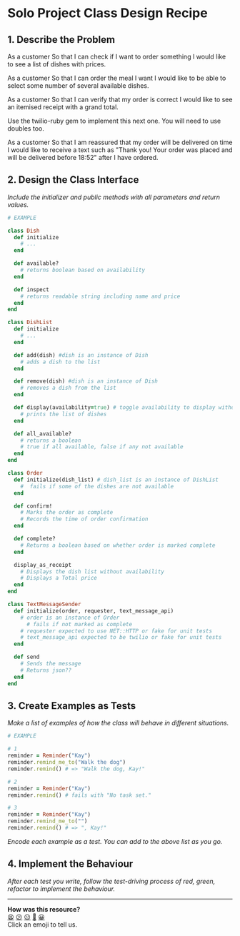 # Solo Project Class Design Recipe

## 1. Describe the Problem

As a customer
So that I can check if I want to order something
I would like to see a list of dishes with prices.

As a customer
So that I can order the meal I want
I would like to be able to select some number of several available dishes.

As a customer
So that I can verify that my order is correct
I would like to see an itemised receipt with a grand total.

Use the twilio-ruby gem to implement this next one. You will need to use doubles too.

As a customer
So that I am reassured that my order will be delivered on time
I would like to receive a text such as "Thank you! Your order was placed and will be delivered before 18:52" after I have ordered.

## 2. Design the Class Interface

_Include the initializer and public methods with all parameters and return values._

```ruby
# EXAMPLE

class Dish
  def initialize
    # ...
  end

  def available?
    # returns boolean based on availability
  end

  def inspect
    # returns readable string including name and price
  end
end

class DishList
  def initialize
    # ...
  end

  def add(dish) #dish is an instance of Dish
    # adds a dish to the list
  end

  def remove(dish) #dish is an instance of Dish
    # removes a dish from the list
  end

  def display(availability=true) # toggle availability to display without availability
    # prints the list of dishes
  end

  def all_available?
    # returns a boolean
    # true if all available, false if any not available
  end
end

class Order
  def initialize(dish_list) # dish_list is an instance of DishList
    #  fails if some of the dishes are not available
  end

  def confirm!
    # Marks the order as complete
    # Records the time of order confirmation
  end

  def complete?
    # Returns a boolean based on whether order is marked complete
  end

  display_as_receipt
    # Displays the dish list without availability
    # Displays a Total price
  end
end

class TextMessageSender
  def initialize(order, requester, text_message_api)
    # order is an instance of Order
      # fails if not marked as complete
    # requester expected to use NET::HTTP or fake for unit tests
    # text_message_api expected to be twilio or fake for unit tests
  end

  def send
    # Sends the message
    # Returns json??
  end
end
```

## 3. Create Examples as Tests

_Make a list of examples of how the class will behave in different situations._

```ruby
# EXAMPLE

# 1
reminder = Reminder("Kay")
reminder.remind_me_to("Walk the dog")
reminder.remind() # => "Walk the dog, Kay!"

# 2
reminder = Reminder("Kay")
reminder.remind() # fails with "No task set."

# 3
reminder = Reminder("Kay")
reminder.remind_me_to("")
reminder.remind() # => ", Kay!"
```

_Encode each example as a test. You can add to the above list as you go._

## 4. Implement the Behaviour

_After each test you write, follow the test-driving process of red, green, refactor to implement the behaviour._


<!-- BEGIN GENERATED SECTION DO NOT EDIT -->

---

**How was this resource?**  
[😫](https://airtable.com/shrUJ3t7KLMqVRFKR?prefill_Repository=makersacademy%2Fgolden-square&prefill_File=resources%2Fsingle_class_recipe_template.md&prefill_Sentiment=😫) [😕](https://airtable.com/shrUJ3t7KLMqVRFKR?prefill_Repository=makersacademy%2Fgolden-square&prefill_File=resources%2Fsingle_class_recipe_template.md&prefill_Sentiment=😕) [😐](https://airtable.com/shrUJ3t7KLMqVRFKR?prefill_Repository=makersacademy%2Fgolden-square&prefill_File=resources%2Fsingle_class_recipe_template.md&prefill_Sentiment=😐) [🙂](https://airtable.com/shrUJ3t7KLMqVRFKR?prefill_Repository=makersacademy%2Fgolden-square&prefill_File=resources%2Fsingle_class_recipe_template.md&prefill_Sentiment=🙂) [😀](https://airtable.com/shrUJ3t7KLMqVRFKR?prefill_Repository=makersacademy%2Fgolden-square&prefill_File=resources%2Fsingle_class_recipe_template.md&prefill_Sentiment=😀)  
Click an emoji to tell us.

<!-- END GENERATED SECTION DO NOT EDIT -->
